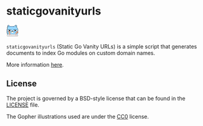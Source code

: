 # staticgovanityurls

![Gopher typing](doc/img/typing-furiously.gif)

`staticgovanityurls` (Static Go Vanity URLs) is a simple script that generates
documents to index Go modules on custom domain names.

More information [here](https://staticgovanityurls.nicolaspl.com).

## License

The project is governed by a BSD-style license that can be found in the 
[LICENSE](LICENSE) file.

The Gopher illustrations used are under the [CC0](https://github.com/egonelbre/gophers/blob/master/LICENSE-CC0)
license.
